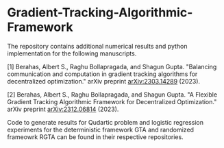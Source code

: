# Gradient-Tracking-Algorithmic-Framework

The repository contains additional numerical results and python implementation for the following manuscripts.

[1] Berahas, Albert S., Raghu Bollapragada, and Shagun Gupta. "Balancing communication and computation in gradient tracking algorithms for decentralized optimization." arXiv preprint [arXiv:2303.14289](https://arxiv.org/abs/2303.14289) (2023).

[2] Berahas, Albert S., Raghu Bollapragada, and Shagun Gupta. "A Flexible Gradient Tracking Algorithmic Framework for Decentralized Optimization." arXiv preprint [arXiv:2312.06814](http://arxiv.org/abs/2312.06814) (2023).

Code to generate results for Qudartic problem and logistic regression experiments for the deterministic framework GTA and randomized frameowrk RGTA can be found in their respective repositories. 